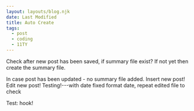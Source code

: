 ```yaml
---
layout: layouts/blog.njk
date: Last Modified
title: Auto Create
tags:
  - post
  - coding
  - 11TY
---
```

Check after new post has been saved, if summary file exist?
If not yet then create the summary file.

In case post has been updated - no summary file added.
Insert new post! Edit new post!
Testing!---with date
fixed format date, repeat edited file to check

Test: hook!

